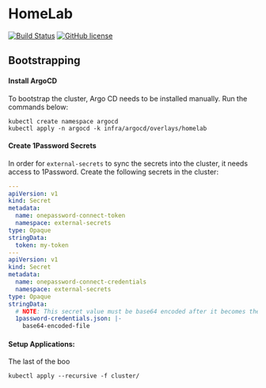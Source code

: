 # HomeLab

[![Build Status](https://github.com/nrwiersma/homelab/actions/workflows/tests.yml/badge.svg)](https://github.com/nrwiersma/infra/actions)
[![GitHub license](https://img.shields.io/badge/license-MIT-blue.svg)](https://raw.githubusercontent.com/hamba/avro/master/LICENSE)

## Bootstrapping

#### Install ArgoCD

To bootstrap the cluster, Argo CD needs to be installed manually. Run the commands below:

```shell
kubectl create namespace argocd
kubectl apply -n argocd -k infra/argocd/overlays/homelab
```

#### Create 1Password Secrets

In order for `external-secrets` to sync the secrets into the cluster, it needs access to
1Password. Create the following secrets in the cluster:

```yaml
---
apiVersion: v1
kind: Secret
metadata:
  name: onepassword-connect-token
  namespace: external-secrets
type: Opaque
stringData:
  token: my-token
---
apiVersion: v1
kind: Secret
metadata:
  name: onepassword-connect-credentials
  namespace: external-secrets
type: Opaque
stringData:
  # NOTE: This secret value must be base64 encoded after it becomes the OP_SESSION env var in the Connect Server Deployment, that means double base64 encoded here. (Or single w/ stringData.)
  1password-credentials.json: |-
    base64-encoded-file
```

#### Setup Applications:

The last of the boo

```shell
kubectl apply --recursive -f cluster/
```
